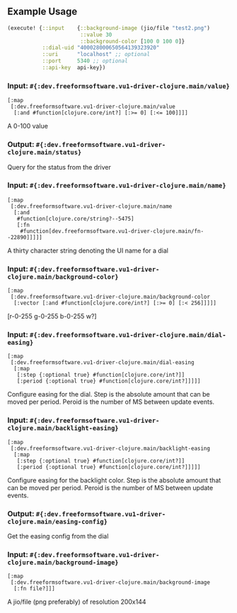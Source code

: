 ## Example Usage

```clojure
(execute! {::input    {::background-image (jio/file "test2.png")
                       ::value 30 
                       ::background-color [100 0 100 0]}
           ::dial-uid "400028000650564139323920"
           ::uri      "localhost" ;; optional
           ::port     5340 ;; optional
           ::api-key  api-key})
```


### Input: `#{:dev.freeformsoftware.vu1-driver-clojure.main/value}`

```
[:map
 [:dev.freeformsoftware.vu1-driver-clojure.main/value
  [:and #function[clojure.core/int?] [:>= 0] [:<= 100]]]]
````

A 0-100 value

### Output: `#{:dev.freeformsoftware.vu1-driver-clojure.main/status}`

Query for the status from the driver

### Input: `#{:dev.freeformsoftware.vu1-driver-clojure.main/name}`

```
[:map
 [:dev.freeformsoftware.vu1-driver-clojure.main/name
  [:and
   #function[clojure.core/string?--5475]
   [:fn
    #function[dev.freeformsoftware.vu1-driver-clojure.main/fn--22890]]]]]
````

A thirty character string denoting the UI name for a dial

### Input: `#{:dev.freeformsoftware.vu1-driver-clojure.main/background-color}`

```
[:map
 [:dev.freeformsoftware.vu1-driver-clojure.main/background-color
  [:vector [:and #function[clojure.core/int?] [:>= 0] [:< 256]]]]]
````

[r-0-255 g-0-255 b-0-255 w?]

### Input: `#{:dev.freeformsoftware.vu1-driver-clojure.main/dial-easing}`

```
[:map
 [:dev.freeformsoftware.vu1-driver-clojure.main/dial-easing
  [:map
   [:step {:optional true} #function[clojure.core/int?]]
   [:period {:optional true} #function[clojure.core/int?]]]]]
````

Configure easing for the dial. Step is the absolute amount that 
           can be moved per period. Peroid is the number of MS between update events.

### Input: `#{:dev.freeformsoftware.vu1-driver-clojure.main/backlight-easing}`

```
[:map
 [:dev.freeformsoftware.vu1-driver-clojure.main/backlight-easing
  [:map
   [:step {:optional true} #function[clojure.core/int?]]
   [:period {:optional true} #function[clojure.core/int?]]]]]
````

Configure easing for the backlight color. Step is the absolute amount that 
           can be moved per period. Peroid is the number of MS between update events.

### Output: `#{:dev.freeformsoftware.vu1-driver-clojure.main/easing-config}`

Get the easing config from the dial

### Input: `#{:dev.freeformsoftware.vu1-driver-clojure.main/background-image}`

```
[:map
 [:dev.freeformsoftware.vu1-driver-clojure.main/background-image
  [:fn file?]]]
````

A jio/file (png preferably) of resolution 200x144